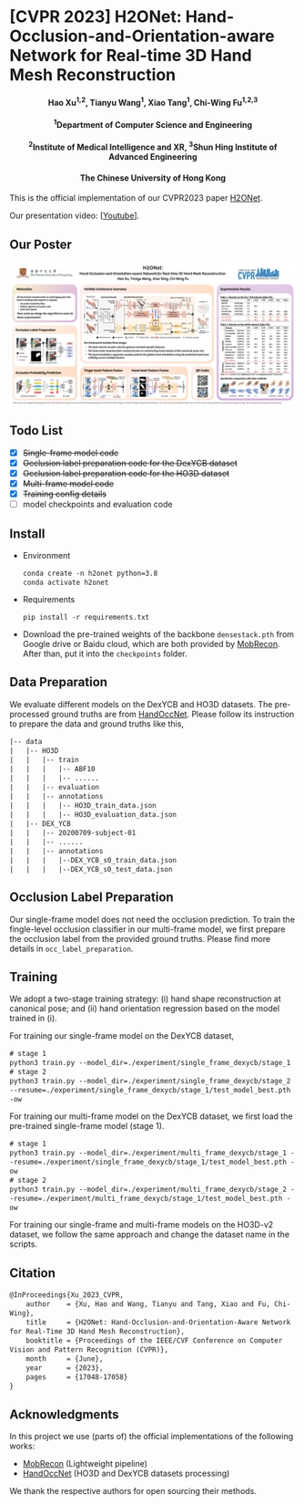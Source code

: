 # [CVPR 2023] H2ONet: Hand-Occlusion-and-Orientation-aware Network for Real-time 3D Hand Mesh Reconstruction

<h4 align = "center">Hao Xu<sup>1,2</sup>, Tianyu Wang<sup>1</sup>, Xiao Tang<sup>1</sup>, Chi-Wing Fu<sup>1,2,3</sup></h4>
<h4 align = "center"> <sup>1</sup>Department of Computer Science and Engineering</center></h4>
<h4 align = "center"> <sup>2</sup>Institute of Medical Intelligence and XR, <sup>3</sup>Shun Hing Institute of Advanced Engineering</center></h4>
<h4 align = "center"> The Chinese University of Hong Kong</center></h4>

This is the official implementation of our CVPR2023 paper [H2ONet](https://openaccess.thecvf.com/content/CVPR2023/papers/Xu_H2ONet_Hand-Occlusion-and-Orientation-Aware_Network_for_Real-Time_3D_Hand_Mesh_Reconstruction_CVPR_2023_paper.pdf).

Our presentation video: [[Youtube](https://www.youtube.com/watch?v=JN-G8ePC3Mk)].

## Our Poster

![poster](./files/poster.png)

## Todo List

* [X] ~~Single-frame model code~~
* [X] ~~Occlusion label preparation code for the DexYCB dataset~~
* [X] ~~Occlusion label preparation code for the HO3D dataset~~
* [X] ~~Multi-frame model code~~
* [X] ~~Training config details~~
* [ ] model checkpoints and evaluation code

## Install

* Environment
  ```
  conda create -n h2onet python=3.8
  conda activate h2onet
  ```
* Requirements
  ```
  pip install -r requirements.txt
  ```
* Download the pre-trained weights of the backbone `densestack.pth` from Google drive or Baidu cloud, which are both provided by [MobRecon](https://github.com/SeanChenxy/HandMesh). After than, put it into the `checkpoints` folder.

## Data Preparation

We evaluate different models on the DexYCB and HO3D datasets. The pre-processed ground truths are from [HandOccNet](https://github.com/namepllet/HandOccNet). Please follow its instruction to prepare the data and ground truths like this,

```
|-- data  
|   |-- HO3D
|   |   |-- train
|   |   |   |-- ABF10
|   |   |   |-- ......
|   |   |-- evaluation
|   |   |-- annotations
|   |   |   |-- HO3D_train_data.json
|   |   |   |-- HO3D_evaluation_data.json
|   |-- DEX_YCB
|   |   |-- 20200709-subject-01
|   |   |-- ......
|   |   |-- annotations
|   |   |   |--DEX_YCB_s0_train_data.json
|   |   |   |--DEX_YCB_s0_test_data.json
```

## Occlusion Label Preparation

Our single-frame model does not need the occlusion prediction. To train the fingle-level occlusion classifier in our multi-frame model, we first prepare the occlusion label from the provided ground truths. Please find more details in `occ_label_preparation`.

## Training

We adopt a two-stage training strategy: (i) hand shape reconstruction at canonical pose; and (ii) hand orientation regression based on the model trained in (i).

For training our single-frame model on the DexYCB dataset,

```
# stage 1
python3 train.py --model_dir=./experiment/single_frame_dexycb/stage_1
# stage 2
python3 train.py --model_dir=./experiment/single_frame_dexycb/stage_2 --resume=./experiment/single_frame_dexycb/stage_1/test_model_best.pth -ow
```

For training our multi-frame model on the DexYCB dataset, we first load the pre-trained single-frame model (stage 1).

```
# stage 1
python3 train.py --model_dir=./experiment/multi_frame_dexycb/stage_1 --resume=./experiment/single_frame_dexycb/stage_1/test_model_best.pth -ow
# stage 2
python3 train.py --model_dir=./experiment/multi_frame_dexycb/stage_2 --resume=./experiment/multi_frame_dexycb/stage_1/test_model_best.pth -ow
```

For training our single-frame and multi-frame models on the HO3D-v2 dataset, we follow the same approach and change the dataset name in the scripts.

## Citation

```
@InProceedings{Xu_2023_CVPR,
    author    = {Xu, Hao and Wang, Tianyu and Tang, Xiao and Fu, Chi-Wing},
    title     = {H2ONet: Hand-Occlusion-and-Orientation-Aware Network for Real-Time 3D Hand Mesh Reconstruction},
    booktitle = {Proceedings of the IEEE/CVF Conference on Computer Vision and Pattern Recognition (CVPR)},
    month     = {June},
    year      = {2023},
    pages     = {17048-17058}
}
```

## Acknowledgments

In this project we use (parts of) the official implementations of the following works:

* [MobRecon](https://github.com/SeanChenxy/HandMesh) (Lightweight pipeline)
* [HandOccNet](https://github.com/namepllet/HandOccNet) (HO3D and DexYCB datasets processing)

We thank the respective authors for open sourcing their methods.
